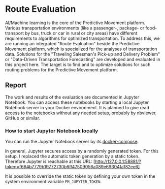 # Route Evaluation

AI/Machine learning is the core of the Predictive Movement platform. Various transportation environments (like a passenger-, package- or food-transport by bus, truck or car in rural or city areas) have different requirements to algorithms for optimized transportation. To address this, we are running an integrated "Route Evaluation" beside the Predictive Movement platform, which is specialized for the analyses of transportation data. Solutions for the "Traveling Salesman's Pick-up and Delivery Problem" or "Data-Driven Transportation Forecasting" are developed and evaluated in this project here. The target is to find and to optimize solutions for such routing problems for the Predictive Movement platform.

## Report

The work and results of the evaluation are documented in Jupyter Notebook. You can access these notebooks by starting a local Jupyter Notebook server in your Docker environment. It is planned to give read access to the notebooks without any needed setup, probably by nbviewer, GitHub or similar.

### How to start Jupyter Notebook locally

You can run the Jupyter Notebook server by its [docker-compose](report/docker-compose.yml).

In general, Jupyter secures access by a randomly generated token. For this setup, I replaced the automatic token generation by a static token. Therefore Jupyter is reachable at this URL: [http://127.0.0.1:58881/?token=f664b7779b19772730b6ff47509056a089e69304fa182ee6]

It is possible to override the static token by defining your own token in the system environment variable `PM_JUPYTER_TOKEN`.
